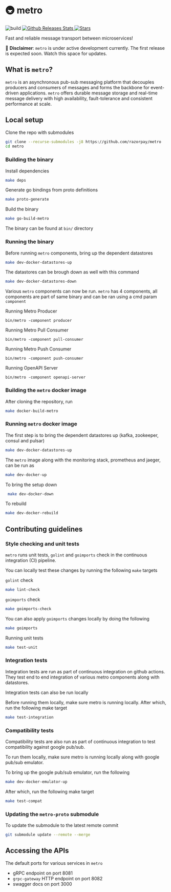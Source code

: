 # 🚇 metro <!-- omit in toc -->
![build](https://github.com/razorpay/metro/workflows/.github/workflows/build.yml/badge.svg)
<a href="https://somsubhra.com/github-release-stats/?username=razorpay&repository=metro">
  <img alt="Github Releases Stats" src="https://img.shields.io/github/downloads/razorpay/metro/total.svg?logo=github">
</a>
<a href="https://starcharts.herokuapp.com/razorpay/metro"><img alt="Stars" src="https://img.shields.io/github/stars/razorpay/metro.svg?style=social"></a>

Fast and reliable message transport between microservices!

🚧  **Disclaimer**: `metro` is under active development currently. The first release is expected soon. Watch this space for updates.

## What is `metro`?
`metro` is an asynchronous pub-sub messaging platform that decouples producers and consumers of messages and forms the backbone for event-driven applications. `metro` offers durable message storage and real-time message delivery with high availability, fault-tolerance and consistent performance at scale.

## Local setup
Clone the repo with submodules
```sh
git clone --recurse-submodules -j8 https://github.com/razorpay/metro
cd metro
```
### Building the binary
Install dependencies
```sh
make deps
```
Generate go bindings from proto definitions
```sh
make proto-generate
```
Build the binary
```sh
make go-build-metro
```
The binary can be found at `bin/` directory
### Running the binary

Before running `metro` components, bring up the dependent datastores
```sh
make dev-docker-datastores-up
```

The datastores can be brough down as well with this command
```sh
make dev-docker-datastores-down
```

Various `metro` components can now be run. `metro` has 4 components, all components are part of same binary and can be ran using a cmd param `component`

Running Metro Producer
```
bin/metro -component producer
```

Running Metro Pull Consumer
```
bin/metro -component pull-consumer
```

Running Metro Push Consumer
```
bin/metro -component push-consumer
```

Running OpenAPI Server
```
bin/metro -component openapi-server
```

### Building the `metro` docker image
After cloning the repository, run
```sh
make docker-build-metro
```
### Running `metro` docker image
The first step is to bring the dependent datastores up (kafka, zookeeper, consul and pulsar)

```sh
make dev-docker-datastores-up
```
The `metro` image along with the monitoring stack, prometheus and jaeger, can be run as
```sh
make dev-docker-up
```
To bring the setup down
```sh
 make dev-docker-down
 ```
To rebuild
 ```sh
 make dev-docker-rebuild
 ```
## Contributing guidelines

### Style checking and unit tests
`metro` runs unit tests, `golint` and `goimports` check in the continuous integration (CI) pipeline.

You can locally test these changes by running the following `make` targets

`golint` check
```sh
make lint-check
```

`goimports` check
```sh
make goimports-check
```

You can also apply `goimports` changes locally by doing the following
```sh
make goimports
```

Running unit tests
```sh
make test-unit
```

### Integration tests
Integration tests are run as part of continuous integration on github actions. They test end to end integration of various metro components along with datastores.

Integration tests can also be run locally

Before running them locally, make sure metro is running locally. After which, run the following make target
```sh
make test-integration
```

### Compatibility tests
Compatibility tests are also run as part of continuous integration to test compatibility against google pub/sub.

To run them locally, make sure metro is running locally along with google pub/sub emulator.

To bring up the google pub/sub emulator, run the following
```sh
make dev-docker-emulator-up
```
After which, run the following make target
```sh
make test-compat
```
### Updating the `metro-proto` submodule
To update the submodule to the latest remote commit
```sh
git submodule update --remote --merge
```
 ## Accessing the APIs
 The default ports for various services in `metro`
* gRPC endpoint on port 8081
* `grpc-gateway` HTTP endpoint on port 8082
* swagger docs on port 3000


